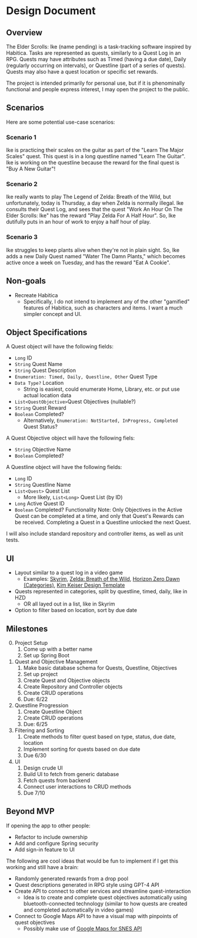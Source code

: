 # Design Document

## Overview
The Elder Scrolls: Ike (name pending) is a task-tracking software inspired by Habitica. Tasks are represented as quests, similarly to a Quest Log in an RPG. Quests may have attributes such as Timed (having a due date), Daily (regularly occurring on intervals), or Questline (part of a series of quests). Quests may also have a quest location or specific set rewards. 

The project is intended primarily for personal use, but if it is phenominally functional and people express interest, I may open the project to the public.

## Scenarios
Here are some potential use-case scenarios:

### Scenario 1
Ike is practicing their scales on the guitar as part of the "Learn The Major Scales" quest. This quest is in a long questline named "Learn The Guitar". Ike is working on the questline because the reward for the final quest is "Buy A New Guitar"!

### Scenario 2
Ike really wants to play The Legend of Zelda: Breath of the Wild, but unfortunately, today is Thursday, a day when Zelda is normally illegal. Ike consults their Quest Log, and sees that the quest "Work An Hour On The Elder Scrolls: Ike" has the reward "Play Zelda For A Half Hour". So, Ike dutifully puts in an hour of work to enjoy a half hour of play.

### Scenario 3
Ike struggles to keep plants alive when they're not in plain sight. So, Ike adds a new Daily Quest named "Water The Damn Plants," which becomes active once a week on Tuesday, and has the reward "Eat A Cookie".

## Non-goals
- Recreate Habitica
    - Specifically, I do not intend to implement any of the other "gamified" features of Habitica, such as characters and items. I want a much simpler concept and UI.

## Object Specifications

A Quest object will have the following fields:
 - ``Long`` ID
 - ``String`` Quest Name
 - ``String`` Quest Description
 - ``Enumeration: Timed, Daily, Questline, Other`` Quest Type
 - ``Data Type?`` Location
    - String is easiest, could enumerate Home, Library, etc. or put use actual location data
 - ``List<QuestObjective>``Quest Objectives (nullable?)
 - ``String`` Quest Reward
 - ``Boolean`` Completed?
    - Alternatively, ``Enumeration: NotStarted, InProgress, Completed`` Quest Status?

 A Quest Objective object will have the following fiels:
 - ``String`` Objective Name
 - ``Boolean`` Completed?

A Questline object will have the following fields:
- ``Long`` ID
- ``String`` Questline Name
- ``List<Quest>`` Quest List
    - More likely, ``List<Long>`` Quest List (by ID)
- ``Long`` Active Quest ID
- ``Boolean`` Completed?
Functionality Note: Only Objectives in the Active Quest can be completed at a time, and only that Quest's Rewards can be received. Completing a Quest in a Questline unlocked the next Quest.

 I will also include standard repository and controller items, as well as unit tests.

## UI
- Layout similar to a quest log in a video game
    - Examples: [Skyrim](https://external-content.duckduckgo.com/iu/?u=http%3A%2F%2Fwww.megabearsfan.net%2Fimage.axd%2F2015%2F11%2FSkyrim-quest_log_filler_2.jpg&f=1&nofb=1&ipt=a935a9a28a0806c4ff3305dd12a8dcbc7f2f9a66a907dd70a5e85f4729acd3f3&ipo=images), [Zelda: Breath of the Wild](https://external-content.duckduckgo.com/iu/?u=http%3A%2F%2Foyster.ignimgs.com%2Fmediawiki%2Fapis.ign.com%2Fthe-legend-of-zelda-hd%2Fthumb%2F1%2F18%2FAdventure_Log_Screen.jpg%2F468px-Adventure_Log_Screen.jpg&f=1&nofb=1&ipt=4a082bbb04a70add3f7315e512c4e59c82a47216aad2ab7f83ded8ed4b78312a&ipo=images), [Horizon Zero Dawn](https://external-content.duckduckgo.com/iu/?u=https%3A%2F%2Fcdn.vox-cdn.com%2Fthumbor%2F4IwQX1wbQ_msEqyjQsJFjQaYZL0%3D%2F0x0%3A3840x2160%2F1200x0%2Ffilters%3Afocal(0x0%3A3840x2160)%3Ano_upscale()%2Fcdn.vox-cdn.com%2Fuploads%2Fchorus_asset%2Ffile%2F8149467%2FHorizon_Zero_Dawn__20170309234355.jpg&f=1&nofb=1&ipt=145998de67904b155b035f72ca07d2a97f09ffad8ee241da54a83f2e3fd7ed09&ipo=images) [(Categories)](https://external-content.duckduckgo.com/iu/?u=https%3A%2F%2Fcdn.vox-cdn.com%2Fuploads%2Fchorus_asset%2Ffile%2F8034933%2F0036_HZD.jpg&f=1&nofb=1&ipt=d6e18edd7ac17330324f679cefed3c6ff448b92e1f9dc52de39b70635486cc98&ipo=images), [Kim Keiser Design Template](https://external-content.duckduckgo.com/iu/?u=http%3A%2F%2Fwww.kimkiserdesign.com%2Fwp-content%2Fuploads%2F2014%2F07%2Fquestlog.jpg&f=1&nofb=1&ipt=de5947e2ee29400e6c72f3feb1f459e2ca3d205856b8cee632008a5d6ac0e44d&ipo=images)
- Quests represented in categories, split by questline, timed, daily, like in HZD
    - OR all layed out in a list, like in Skyrim
- Option to filter based on location, sort by due date

## Milestones
0. Project Setup
    1. Come up with a better name
    2. Set up Spring Boot
1. Quest and Objective Management 
    1. Make basic database schema for Quests, Questline, Objectives
    2. Set up project
    3. Create Quest and Objective objects
    4. Create Repository and Controller objects
    5. Create CRUD operations
    6. Due: 6/22
2. Questline Progression
    1. Create Questline Object
    2. Create CRUD operations
    3. Due: 6/25
3. Filtering and Sorting
    1. Create methods to filter quest based on type, status, due date, location
    2. Implement sorting for quests based on due date
    3. Due 6/30
4. UI
    1. Design crude UI
    2. Build UI to fetch from generic database
    3. Fetch quests from backend
    4. Connect user interactions to CRUD methods
    5. Due 7/10

## Beyond MVP
If opening the app to other people:
- Refactor to include ownership
- Add and configure Spring security
- Add sign-in feature to UI

The following are cool ideas that would be fun to implement if I get this working and still have a brain:
- Randomly generated rewards from a drop pool
- Quest descriptions generated in RPG style using GPT-4 API
- Create API to connect to other services and streamline quest-interaction
    - Idea is to create and complete quest objectives automatically using bluetooth-connected technology (similar to how quests are created and completed automatically in video games)
- Connect to Google Maps API to have a visual map with pinpoints of quest objectives
    - Possibly make use of [Google Maps for SNES API](https://github.com/ciciplusplus/mapnes)